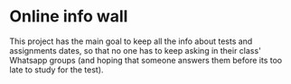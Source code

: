 # Online info wall

This project has the main goal to keep all the info about tests and assignments dates, so that no one has to keep asking in their class' Whatsapp groups (and hoping that someone answers them before its too late to study for the test).